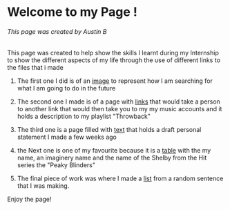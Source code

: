 Welcome to my Page ! 
======

###### This page was created by Austin B 

This page was created to help show the skills I learnt during my Internship to show the different aspects of my life through the use 
of different links to the files that i made 

1. The first one I did is of an [image](image.md) to represent how I am searching for what I am going to do in the future 

2. The second one I made is of a page with [links](links.md) that would take a person to another link that would then take you to my 
my music accounts and it holds a description to my playlist "Throwback"

3. The third one is a page filled with [text](text.md) that holds a draft personal statement I made a few weeks ago 

4. the Next one is one of my favourite because it is a [table](table.md) with the my name, an imaginery name and the name of the Shelby 
from the Hit series the "Peaky Blinders"

5. The final piece of work was where I made a [list](lists.md) from a random sentence that I was making.

Enjoy the page!
